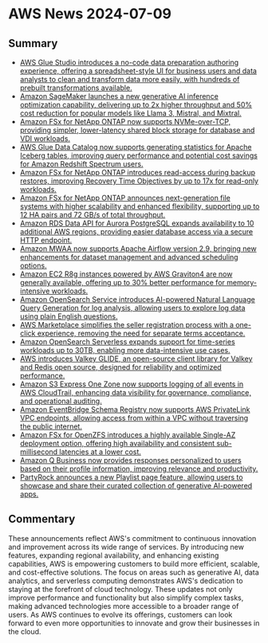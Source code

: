 # AWS News 2024-07-09

## Summary

- [AWS Glue Studio introduces a no-code data preparation authoring experience, offering a spreadsheet-style UI for business users and data analysts to clean and transform data more easily, with hundreds of prebuilt transformations available.](https://aws.amazon.com/about-aws/whats-new/2024/07/aws-glue-studio-no-code-data-preparation-authoring-experience)
- [Amazon SageMaker launches a new generative AI inference optimization capability, delivering up to 2x higher throughput and 50% cost reduction for popular models like Llama 3, Mistral, and Mixtral.](https://aws.amazon.com/about-aws/whats-new/2024/07/amazon-sagamaker-generative-ai-inference-optimization-capability)
- [Amazon FSx for NetApp ONTAP now supports NVMe-over-TCP, providing simpler, lower-latency shared block storage for database and VDI workloads.](https://aws.amazon.com/about-aws/whats-new/2024/07/amazon-fsx-netapp-ontap-nvme-over-tcp)
- [AWS Glue Data Catalog now supports generating statistics for Apache Iceberg tables, improving query performance and potential cost savings for Amazon Redshift Spectrum users.](https://aws.amazon.com/about-aws/whats-new/2024/07/aws-glue-data-catalog-generating-statistics-apache-iceberg-tables)
- [Amazon FSx for NetApp ONTAP introduces read-access during backup restores, improving Recovery Time Objectives by up to 17x for read-only workloads.](https://aws.amazon.com/about-aws/whats-new/2024/07/amazon-fsx-netapp-ontap-read-data-backup-restores)
- [Amazon FSx for NetApp ONTAP announces next-generation file systems with higher scalability and enhanced flexibility, supporting up to 12 HA pairs and 72 GB/s of total throughput.](https://aws.amazon.com/about-aws/whats-new/2024/07/amazon-fsx-for-netapp-ontap-file-systems/)
- [Amazon RDS Data API for Aurora PostgreSQL expands availability to 10 additional AWS regions, providing easier database access via a secure HTTP endpoint.](https://aws.amazon.com/about-aws/whats-new/2024/07/amazon-rds-data-api-aurora-postgresql-additional-regions)
- [Amazon MWAA now supports Apache Airflow version 2.9, bringing new enhancements for dataset management and advanced scheduling options.](https://aws.amazon.com/about-aws/whats-new/2024/07/amazon-mwaa-apache-airflow-version-2-9)
- [Amazon EC2 R8g instances powered by AWS Graviton4 are now generally available, offering up to 30% better performance for memory-intensive workloads.](https://aws.amazon.com/about-aws/whats-new/2024/07/amazon-ec2-r8g-instances-aws-graviton4-generally-available)
- [Amazon OpenSearch Service introduces AI-powered Natural Language Query Generation for log analysis, allowing users to explore log data using plain English questions.](https://aws.amazon.com/about-aws/whats-new/2024/07/amazon-opensearch-service-natural-language-query-generation)
- [AWS Marketplace simplifies the seller registration process with a one-click experience, removing the need for separate terms acceptance.](https://aws.amazon.com/about-aws/whats-new/2024/07/simplified-service-terms-aws-marketplace-sellers)
- [Amazon OpenSearch Serverless expands support for time-series workloads up to 30TB, enabling more data-intensive use cases.](https://aws.amazon.com/about-aws/whats-new/2024/07/amazon-opensearch-serverless-time-series-workloads-30tb)
- [AWS introduces Valkey GLIDE, an open-source client library for Valkey and Redis open source, designed for reliability and optimized performance.](https://aws.amazon.com/about-aws/whats-new/2024/07/valkey-glide-open-source-valkey-redis/)
- [Amazon S3 Express One Zone now supports logging of all events in AWS CloudTrail, enhancing data visibility for governance, compliance, and operational auditing.](https://aws.amazon.com/about-aws/whats-new/2024/07/amazon-s3-express-one-zone-logging-events-aws-cloudtrail)
- [Amazon EventBridge Schema Registry now supports AWS PrivateLink VPC endpoints, allowing access from within a VPC without traversing the public internet.](https://aws.amazon.com/about-aws/whats-new/2024/07/amazon-eventbridge-schema-registry-privatelink-vpc-endpoints)
- [Amazon FSx for OpenZFS introduces a highly available Single-AZ deployment option, offering high availability and consistent sub-millisecond latencies at a lower cost.](https://aws.amazon.com/about-aws/whats-new/2024/07/amazon-fsx-openzfs-single-az-deployment-option)
- [Amazon Q Business now provides responses personalized to users based on their profile information, improving relevance and productivity.](https://aws.amazon.com/about-aws/whats-new/2024/07/amazon-q-business-responses-personalized-users)
- [PartyRock announces a new Playlist page feature, allowing users to showcase and share their curated collection of generative AI-powered apps.](https://aws.amazon.com/about-aws/whats-new/2024/07/playlist-page-for-partyrock/)

## Commentary

These announcements reflect AWS's commitment to continuous innovation and improvement across its wide range of services. By introducing new features, expanding regional availability, and enhancing existing capabilities, AWS is empowering customers to build more efficient, scalable, and cost-effective solutions. The focus on areas such as generative AI, data analytics, and serverless computing demonstrates AWS's dedication to staying at the forefront of cloud technology. These updates not only improve performance and functionality but also simplify complex tasks, making advanced technologies more accessible to a broader range of users. As AWS continues to evolve its offerings, customers can look forward to even more opportunities to innovate and grow their businesses in the cloud.